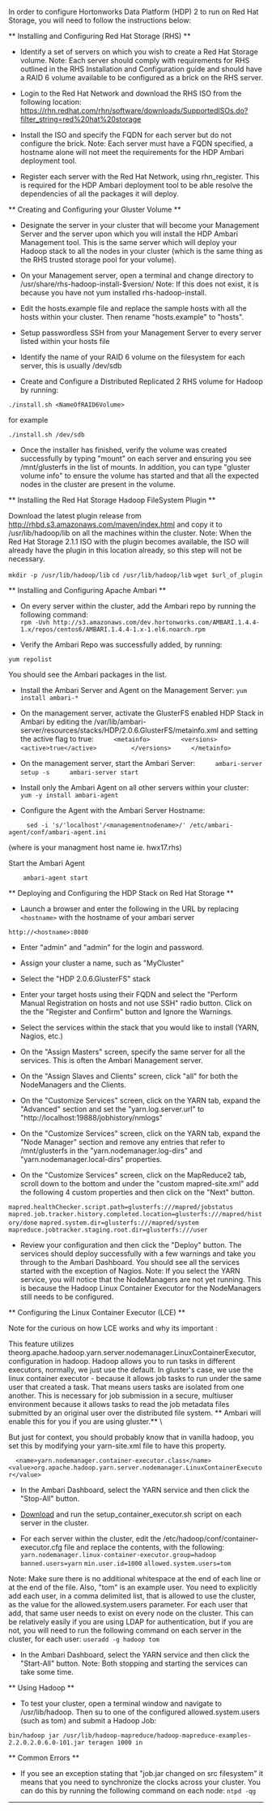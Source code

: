 In order to configure Hortonworks Data Platform (HDP) 2 to run on Red Hat Storage, you will need to follow the instructions below:

 

** Installing and Configuring Red Hat Storage (RHS) **

* Identify a set of servers on which you wish to create a Red Hat Storage volume. Note: Each server should comply with requirements for RHS outlined in the RHS Installation and Configuration guide and should have a RAID 6 volume available to be configured as a brick on the RHS server.

* Login to the Red Hat Network and download the RHS ISO from the following location: 
https://rhn.redhat.com/rhn/software/downloads/SupportedISOs.do?filter_string=red%20hat%20storage

* Install the ISO and specify the FQDN for each server but do not configure the brick. Note: Each server must have a FQDN specified, a hostname alone will not meet the requirements for the HDP Ambari deployment tool.

* Register each server with the Red Hat Network, using rhn_register. This is required for the HDP Ambari deployment tool to be able resolve the dependencies of all the packages it will deploy.

** Creating and Configuring your Gluster Volume **

* Designate the server in your cluster that will become your Management Server and the server upon which you will install the HDP Ambari Management tool. This is the same server which will deploy your Hadoop stack to all the nodes in your cluster (which is the same thing as the RHS trusted storage pool for your volume).

* On your Management server, open a terminal and change directory to /usr/share/rhs-hadoop-install-$version/   Note: If this does not exist, it is because you have not yum installed rhs-hadoop-install. 

* Edit the hosts.example file and replace the sample hosts with all the hosts within your cluster. Then rename "hosts.example" to "hosts".

* Setup passwordless SSH from your Management Server to every server listed within your hosts file

* Identify the name of your RAID 6 volume on the filesystem for each server, this is usually /dev/sdb

* Create and Configure a Distributed Replicated 2 RHS volume for Hadoop by running:

`./install.sh <NameOfRAID6Volume>`

for example

`./install.sh /dev/sdb`

* Once the installer has finished, verify the volume was created successfully by typing "mount" on each server and ensuring you see /mnt/glusterfs in the list of mounts. In addition, you can type "gluster volume info" to ensure the volume has started and that all the expected nodes in the cluster are present in the volume.

** Installing the Red Hat Storage Hadoop FileSystem Plugin **

Download the latest plugin release from http://rhbd.s3.amazonaws.com/maven/index.html and copy it to /usr/lib/hadoop/lib on all the machines within the cluster. Note: When the Red Hat Storage 2.1.1 ISO with the plugin becomes available, the ISO will already have the plugin in this location already, so this step will not be necessary.

`mkdir -p /usr/lib/hadoop/lib`
`cd /usr/lib/hadoop/lib`
`wget $url_of_plugin`

** Installing and Configuring Apache Ambari **

* On every server within the cluster, add the Ambari repo by running the following command:		
`rpm -Uvh http://s3.amazonaws.com/dev.hortonworks.com/AMBARI.1.4.4-1.x/repos/centos6/AMBARI.1.4.4-1.x-1.el6.noarch.rpm`

* Verify the Ambari Repo was successfully added, by running:

`yum repolist` 

   You should see the Ambari packages in the list.

* Install the Ambari Server and Agent on the Management Server:
`yum install ambari-*`

* On the management server, activate the GlusterFS enabled HDP Stack in Ambari by editing the /var/lib/ambari-server/resources/stacks/HDP/2.0.6.GlusterFS/metainfo.xml and setting the active flag to true:
`     <metainfo>`
`        <versions>`
`               <active>true</active>`
`         </versions>`
`     </metainfo>`

* On the management server, start the Ambari Server:
`     ambari-server setup -s`
`     ambari-server start`

*  Install only the Ambari Agent on all other servers within your cluster:
`     yum -y install ambari-agent`

* Configure the Agent with the Ambari Server Hostname: 

`     sed -i 's/'localhost'/<managementnodename>/' /etc/ambari-agent/conf/ambari-agent.ini`

(where <managementnodename> is your managment host name ie. hwx17.rhs)

Start the Ambari Agent 
 
`    ambari-agent start`


** Deploying and Configuring the HDP Stack on Red Hat Storage **


* Launch a browser and enter the following in the URL by replacing `<hostname>` with the hostname of your ambari server 

`http://<hostname>:8080`

* Enter "admin" and "admin" for the login and password.

* Assign your cluster a name, such as "MyCluster"

* Select the "HDP 2.0.6.GlusterFS" stack

* Enter your target hosts using their FQDN and select the "Perform Manual Registration  on hosts and not use SSH" radio button. Click on the the "Register and Confirm" button and Ignore the Warnings.

* Select the services within the stack that you would like to install (YARN, Nagios, etc.)

* On the "Assign Masters" screen, specify the same server for all the services. This is often the Ambari Management server.

* On the "Assign Slaves and Clients" screen, click "all" for both the NodeManagers and the Clients.

* On the "Customize Services" screen, click on the YARN tab, expand the "Advanced" section and set the "yarn.log.server.url" to "http://localhost:19888/jobhistory/nmlogs" 

* On the "Customize Services" screen, click on the YARN tab, expand the "Node Manager" section and remove any entries that refer to /mnt/glusterfs in the "yarn.nodemanager.log-dirs" and "yarn.nodemanager.local-dirs" properties.

* On the "Customize Services" screen, click on the MapReduce2 tab, scroll down to the bottom and under the "custom mapred-site.xml" add the following 4 custom properties and then click on the "Next" button.

`mapred.healthChecker.script.path=glusterfs:///mapred/jobstatus`
`mapred.job.tracker.history.completed.location=glusterfs:///mapred/history/done`
`mapred.system.dir=glusterfs:///mapred/system`
`mapreduce.jobtracker.staging.root.dir=glusterfs:///user`

* Review your configuration and then click the "Deploy" button. The services should deploy successfully with a few warnings and take you through to the Ambari Dashboard. You should see all the services started with the exception of Nagios. Note: If you select the YARN service, you will notice that the NodeManagers are not yet running. This is because the Hadoop Linux Container Executor for the NodeManagers still needs to be configured.

** Configuring the Linux Container Executor (LCE) **

Note for the curious on how LCE works and why its important :  

This feature utilizes theorg.apache.hadoop.yarn.server.nodemanager.LinuxContainerExecutor,  configuration in hadoop.  Hadoop allows you to run tasks in different executors, normally, we just use the default.  In gluster's case, we use the linux container executor - because it allows job tasks to run under the same user that created a task.  That means users tasks are isolated from one another.  This is necessary for job submission in a secure, multiuser environment because it allows tasks to read the job metadata files submitted by an original user over the distributed file system.  ** Ambari will enable this for you if you are using gluster.**  \

But just for context, you should probably know that in vanilla hadoop, you set this by modifying your yarn-site.xml file to have this property.

`  <name>yarn.nodemanager.container-executor.class</name>`	
`<value>org.apache.hadoop.yarn.server.nodemanager.LinuxContainerExecutor</value>`



* In the Ambari Dashboard, select the YARN service and then click the "Stop-All" button.

* [Download](http://rhbd.s3.amazonaws.com/steve/setup_container_executor.sh) and run the setup_container_executor.sh script on each server in the cluster.

* For each server within the cluster, edit the /etc/hadoop/conf/container-executor.cfg file and replace the contents, with the following:
`yarn.nodemanager.linux-container-executor.group=hadoop`
`banned.users=yarn`
`min.user.id=1000`
`allowed.system.users=tom`

Note: Make sure there is no additional whitespace at the end of each line or at the end of the file. Also, "tom" is an example user. You need to explicitly add each user, in a comma delimited list, that is allowed to use the cluster, as the value for the allowed.system.users parameter. For each user that add, that same user needs to exist on every node on the cluster. This can be relatively easily if you are using LDAP for authentication, but if you are not, you will need to run the following command on each server in the cluster, for each user:
`useradd -g hadoop tom`

* In the Ambari Dashboard, select the YARN service and then click the "Start-All" button. Note: Both stopping and starting the services can take some time.

** Using Hadoop  **

* To test your cluster, open a terminal window and navigate to /usr/lib/hadoop. Then su to one of the configured allowed.system.users (such as tom) and submit a Hadoop Job:

`bin/hadoop jar /usr/lib/hadoop-mapreduce/hadoop-mapreduce-examples-2.2.0.2.0.6.0-101.jar teragen 1000 in`


** Common Errors  **

* If you see an exception stating that "job.jar changed on src filesystem" it means that you need to synchronize the clocks across your cluster. You can do this by running the following command on each node:
`ntpd -qg`
------------------